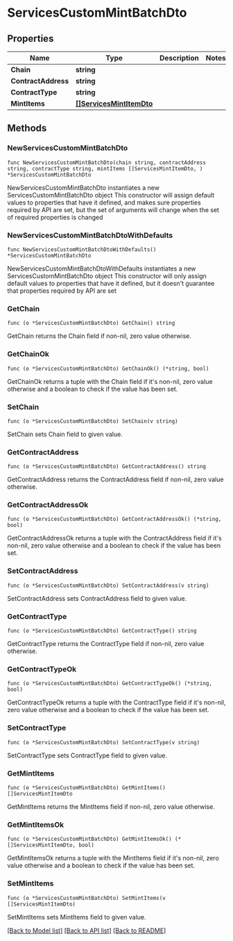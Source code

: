 # ServicesCustomMintBatchDto

## Properties

Name | Type | Description | Notes
------------ | ------------- | ------------- | -------------
**Chain** | **string** |  | 
**ContractAddress** | **string** |  | 
**ContractType** | **string** |  | 
**MintItems** | [**[]ServicesMintItemDto**](ServicesMintItemDto.md) |  | 

## Methods

### NewServicesCustomMintBatchDto

`func NewServicesCustomMintBatchDto(chain string, contractAddress string, contractType string, mintItems []ServicesMintItemDto, ) *ServicesCustomMintBatchDto`

NewServicesCustomMintBatchDto instantiates a new ServicesCustomMintBatchDto object
This constructor will assign default values to properties that have it defined,
and makes sure properties required by API are set, but the set of arguments
will change when the set of required properties is changed

### NewServicesCustomMintBatchDtoWithDefaults

`func NewServicesCustomMintBatchDtoWithDefaults() *ServicesCustomMintBatchDto`

NewServicesCustomMintBatchDtoWithDefaults instantiates a new ServicesCustomMintBatchDto object
This constructor will only assign default values to properties that have it defined,
but it doesn't guarantee that properties required by API are set

### GetChain

`func (o *ServicesCustomMintBatchDto) GetChain() string`

GetChain returns the Chain field if non-nil, zero value otherwise.

### GetChainOk

`func (o *ServicesCustomMintBatchDto) GetChainOk() (*string, bool)`

GetChainOk returns a tuple with the Chain field if it's non-nil, zero value otherwise
and a boolean to check if the value has been set.

### SetChain

`func (o *ServicesCustomMintBatchDto) SetChain(v string)`

SetChain sets Chain field to given value.


### GetContractAddress

`func (o *ServicesCustomMintBatchDto) GetContractAddress() string`

GetContractAddress returns the ContractAddress field if non-nil, zero value otherwise.

### GetContractAddressOk

`func (o *ServicesCustomMintBatchDto) GetContractAddressOk() (*string, bool)`

GetContractAddressOk returns a tuple with the ContractAddress field if it's non-nil, zero value otherwise
and a boolean to check if the value has been set.

### SetContractAddress

`func (o *ServicesCustomMintBatchDto) SetContractAddress(v string)`

SetContractAddress sets ContractAddress field to given value.


### GetContractType

`func (o *ServicesCustomMintBatchDto) GetContractType() string`

GetContractType returns the ContractType field if non-nil, zero value otherwise.

### GetContractTypeOk

`func (o *ServicesCustomMintBatchDto) GetContractTypeOk() (*string, bool)`

GetContractTypeOk returns a tuple with the ContractType field if it's non-nil, zero value otherwise
and a boolean to check if the value has been set.

### SetContractType

`func (o *ServicesCustomMintBatchDto) SetContractType(v string)`

SetContractType sets ContractType field to given value.


### GetMintItems

`func (o *ServicesCustomMintBatchDto) GetMintItems() []ServicesMintItemDto`

GetMintItems returns the MintItems field if non-nil, zero value otherwise.

### GetMintItemsOk

`func (o *ServicesCustomMintBatchDto) GetMintItemsOk() (*[]ServicesMintItemDto, bool)`

GetMintItemsOk returns a tuple with the MintItems field if it's non-nil, zero value otherwise
and a boolean to check if the value has been set.

### SetMintItems

`func (o *ServicesCustomMintBatchDto) SetMintItems(v []ServicesMintItemDto)`

SetMintItems sets MintItems field to given value.



[[Back to Model list]](../README.md#documentation-for-models) [[Back to API list]](../README.md#documentation-for-api-endpoints) [[Back to README]](../README.md)


